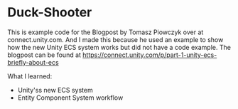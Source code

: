 # Duck-Shooter
This is example code for the Blogpost by Tomasz Piowczyk over at connect.unity.com. And I made this because he used an example to show how the new Unity ECS system works but did not have a code example.  The blogpost can be found at https://connect.unity.com/p/part-1-unity-ecs-briefly-about-ecs

What I learned:
- Unity'ss new ECS system
- Entity Component System workflow
